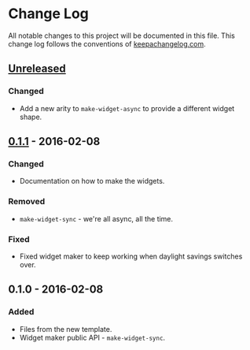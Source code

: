 # Change Log
All notable changes to this project will be documented in this file. This change log follows the conventions of [keepachangelog.com](http://keepachangelog.com/).

## [Unreleased][unreleased]
### Changed
- Add a new arity to `make-widget-async` to provide a different widget shape.

## [0.1.1] - 2016-02-08
### Changed
- Documentation on how to make the widgets.

### Removed
- `make-widget-sync` - we're all async, all the time.

### Fixed
- Fixed widget maker to keep working when daylight savings switches over.

## 0.1.0 - 2016-02-08
### Added
- Files from the new template.
- Widget maker public API - `make-widget-sync`.

[unreleased]: https://github.com/your-name/reek/compare/0.1.1...HEAD
[0.1.1]: https://github.com/your-name/reek/compare/0.1.0...0.1.1

